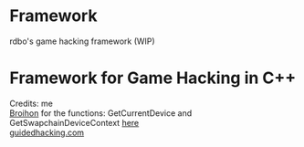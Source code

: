 # Framework
rdbo's game hacking framework (WIP)
# Framework for Game Hacking in C++
Credits: me</br>
<a href="github.com/Broihon">Broihon</a> for the functions: GetCurrentDevice and GetSwapchainDeviceContext <a href="https://guidedhacking.com/threads/get-direct3d9-and-direct3d11-devices-dummy-device-method.11867/">here</a></br>
<a href="guidedhacking.com">guidedhacking.com</a>
